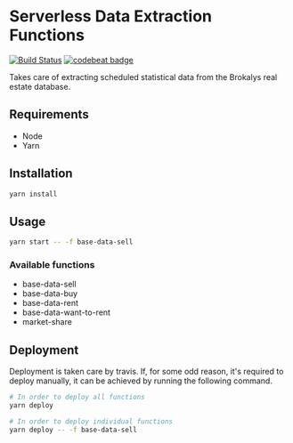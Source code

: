 # Serverless Data Extraction Functions

[![Build Status](https://travis-ci.org/brokalys/sls-data-extraction.svg?branch=master)](https://travis-ci.org/brokalys/sls-data-extraction)
[![codebeat badge](https://codebeat.co/badges/d08012a9-e6bb-4b70-8113-37f4a31b6f6d)](https://codebeat.co/projects/github-com-brokalys-sls-data-extraction-master)

Takes care of extracting scheduled statistical data from the Brokalys real estate database.

## Requirements
- Node
- Yarn

## Installation
```sh
yarn install
```

## Usage
```sh
yarn start -- -f base-data-sell
```

### Available functions
- base-data-sell
- base-data-buy
- base-data-rent
- base-data-want-to-rent
- market-share

## Deployment
Deployment is taken care by travis. If, for some odd reason, it's required to deploy manually, it can be achieved by running the following command.

```sh
# In order to deploy all functions
yarn deploy

# In order to deploy individual functions
yarn deploy -- -f base-data-sell
```
